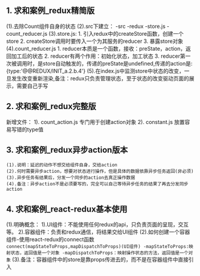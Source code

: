 ## 1. 求和案例_redux精简版
  (1).去除Count组件自身的状态
  (2).src下建立：
      -src
        -redux
          -store.js
          -count_reducer.js
  (3).store.js:
    1. 引入redux中的createStore函数，创建一个store
    2. createStore调用时要传入一个为其服务的reducer
    3. 暴露store对象
  (4).count_reducer.js
    1. reducer本质是一个函数，接收：preState，action，返回加工后的状态
    2. reducer有两个作用：初始化状态，加工状态
    3. reducer第一次被调用时，是store自动触发的，传递的preState是undefined,传递的action是:{type:'@@REDUX/INIT_a.2.b.4'}
  (5).在index.js中监测store中状态的改变，一旦发生改变重新渲染<App />,备注：redux只负责管理状态，至于状态的改变驱动页面的展示，需要自己手写


## 2. 求和案例_redux完整版

  新增文件：
    1). count_action.js 专门用于创建action对象
    2). constant.js 放置容易写错的type值

## 3. 求和案例_redux异步action版本
    (1).说明：延迟的动作不想交给组件自身，交给action
    (2).何时需要异步action，想要对状态进行操作，但是具体的数据依靠异步任务返回(非必须)
    (3).异步任务有结果后，分发一个同步的action去真正操作数据
    (4).备注：异步action不是必须要写的，完全可以自己等待异步任务的结果了再去分发同步action
  
## 4. 求和案例_react-redux基本使用
  (1).明确概念：
    1).UI组件：不能使用任何redux的api，只负责页面的呈现，交互等。
    2).容器组件：负责和redux通信，将结果交给UI组件
  (2).如何创建一个容器组件-使用react-redux的connect函数
      ```
      connect(mapStateToProps,mapDispatchToProps)(UI组件)
        -mapStateToProps:映射状态，返回值是一个对象
        -mapDispatchToProps：映射操作状态的方法，返回值是一个对象
      ```
  (3).备注：容器组件中的store是靠props传进去的，而不是在容器组件中直接引入